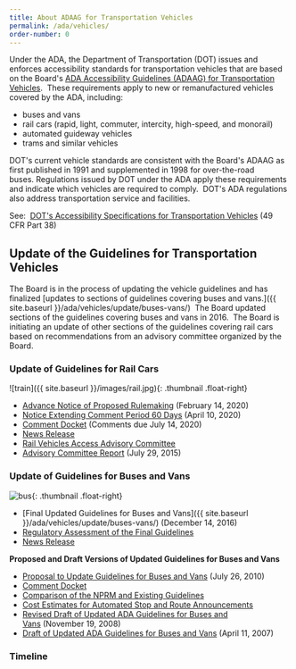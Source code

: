 ```yaml
---
title: About ADAAG for Transportation Vehicles
permalink: /ada/vehicles/
order-number: 0
---
```


Under the ADA, the Department of Transportation (DOT) issues and enforces accessibility standards for transportation vehicles that are based on the Board's [ADA Accessibility Guidelines (ADAAG) for Transportation Vehicles](https://www.access-board.gov/guidelines-and-standards/transportation/vehicles/adaag-for-transportation-vehicles).  These requirements apply to new or remanufactured vehicles covered by the ADA, including:

-   buses and vans
-   rail cars (rapid, light, commuter, intercity, high-speed, and monorail)
-   automated guideway vehicles
-   trams and similar vehicles

DOT's current vehicle standards are consistent with the Board's ADAAG as first published in 1991 and supplemented in 1998 for over-the-road buses. Regulations issued by DOT under the ADA apply these requirements and indicate which vehicles are required to comply.  DOT's ADA regulations also address transportation service and facilities. 

See:  [DOT's Accessibility Specifications for Transportation Vehicles](http://www.fta.dot.gov/civilrights/12325_3884.html) (49 CFR Part 38)


## Update of the Guidelines for Transportation Vehicles
The Board is in the process of updating the vehicle guidelines and has finalized [updates to sections of guidelines covering buses and vans.]({{ site.baseurl }}/ada/vehicles/update/buses-vans/)  The Board updated sections of the guidelines covering buses and vans in 2016.  The Board is initiating an update of other sections of the guidelines covering rail cars  based on recommendations from an advisory committee organized by the Board.

### Update of Guidelines for Rail Cars
![train]({{ site.baseurl }}/images/rail.jpg){: .thumbnail .float-right}

-   [Advance Notice of Proposed Rulemaking](https://www.access-board.gov/guidelines-and-standards/transportation/vehicles/update-of-the-guidelines-for-transportation-vehicles/advance-notice-of-proposed-rulemaking) (February 14, 2020)
-   [Notice Extending Comment Period 60 Days](https://www.access-board.gov/guidelines-and-standards/transportation/vehicles/update-of-the-guidelines-for-transportation-vehicles/advance-notice-of-proposed-rulemaking-2) (April 10, 2020)
-   [Comment Docket](https://www.regulations.gov/docket?D=ATBCB-2020-0002) (Comments due July 14, 2020)
-   [News Release](https://www.access-board.gov/news/1984-board-initiates-update-of-accessibility-guidelines-for-rail-cars) 
-   [Rail Vehicles Access Advisory Committee](https://www.access-board.gov/guidelines-and-standards/transportation/vehicles/rail-vehicles-access-advisory-committee)
-   [Advisory Committee Report](https://www.access-board.gov/guidelines-and-standards/transportation/vehicles/rail-vehicles-access-advisory-committee/final-report) (July 29, 2015)

### Update of Guidelines for Buses and Vans
![bus](https://www.access-board.gov/images/guidelines_standards/Transportation/bus.jpg){: .thumbnail .float-right}

-   [Final Updated Guidelines for Buses and Vans]({{ site.baseurl }}/ada/vehicles/update/buses-vans/) (December 14, 2016)
-   [Regulatory Assessment of the Final Guidelines](https://www.access-board.gov/guidelines-and-standards/transportation/vehicles/update-of-the-guidelines-for-transportation-vehicles/final-regulatory-assessment) 
-   [News Release](https://www.access-board.gov/news/1843-access-board-updates-ada-guidelines-for-buses-and-vans)

**Proposed and Draft Versions of Updated Guidelines for Buses and Vans**

-   [Proposal to Update Guidelines for Buses and Vans](https://www.access-board.gov/guidelines-and-standards/transportation/vehicles/update-of-the-guidelines-for-transportation-vehicles/proposal-to-update-guidelines-for-buses-and-vans) (July 26, 2010)
-   [Comment Docket](http://www.regulations.gov/#!docketDetail;D=ATBCB-2010-0004)
-   [Comparison of the NPRM and Existing Guidelines](https://www.access-board.gov/guidelines-and-standards/transportation/vehicles/update-of-the-guidelines-for-transportation-vehicles/comparison-of-nprm-and-existing-guidelines)
-   [Cost Estimates for Automated Stop and Route Announcements](https://www.access-board.gov/guidelines-and-standards/transportation/vehicles/update-of-the-guidelines-for-transportation-vehicles/cost-estimates-for-automated-stop-and-route-announcements)
-   [Revised Draft of Updated ADA Guidelines for Buses and Vans](https://www.access-board.gov/guidelines-and-standards/transportation/vehicles/update-of-the-guidelines-for-transportation-vehicles/revised-draft-of-updated-guidelines-for-buses-and-vans) (November 19, 2008)
-   [Draft of Updated ADA Guidelines for Buses and Vans](https://www.access-board.gov/guidelines-and-standards/transportation/vehicles/update-of-the-guidelines-for-transportation-vehicles/draft-update) (April 11, 2007)

### Timeline
